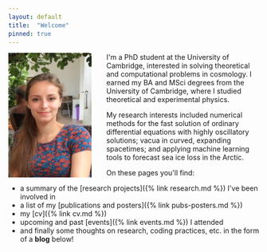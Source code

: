 ```yaml
---
layout: default
title:  "Welcome"
pinned: true
---
```


<img src="images/profile.jpg" height="250" style="float:left;margin-right:30px" >

I'm a PhD student at the University of Cambridge, interested in
solving theoretical and computational problems in cosmology. I earned my BA and
MSci degrees from the University of Cambridge, where I studied theoretical and
experimental physics.

My research interests included numerical methods for the fast solution of
ordinary differential equations with highly oscillatory solutions; vacua in
curved, expanding spacetimes; and applying machine learning tools to forecast
sea ice loss in the Arctic.

On these pages you'll find:

- a summary of the [research projects]({% link research.md %}) I've been
  involved in
- a list of my [publications and posters]({% link pubs-posters.md %})
- my [cv]({% link cv.md %})
- upcoming and past [events]({% link events.md %}) I attended
- and finally some thoughts on research, coding practices, etc. in the form of a
  **blog** below!


